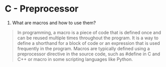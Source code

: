 # C - Preprocessor

1. What are macros and how to use them?
> In programming, a macro is a piece of code that is defined once and can be reused multiple times throughout the program. It is a way to define a shorthand for a block of code or an expression that is used frequently in the program. Macros are typically defined using a preprocessor directive in the source code, such as #define in C and C++ or macro in some scripting languages like Python.

